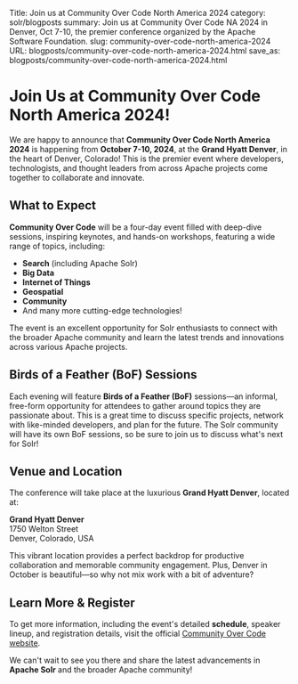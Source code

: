Title: Join us at Community Over Code North America 2024
category: solr/blogposts
summary: Join us at Community Over Code NA 2024 in Denver, Oct 7-10, the premier conference organized by the Apache Software Foundation.
slug: community-over-code-north-america-2024
URL: blogposts/community-over-code-north-america-2024.html
save_as: blogposts/community-over-code-north-america-2024.html

# Join Us at Community Over Code North America 2024!

We are happy to announce that **Community Over Code North America 2024** is happening from **October 7-10, 2024**, at the **Grand Hyatt Denver**, in the heart of Denver, Colorado! This is the premier event where developers, technologists, and thought leaders from across Apache projects come together to collaborate and innovate.

## What to Expect

**Community Over Code** will be a four-day event filled with deep-dive sessions, inspiring keynotes, and hands-on workshops, featuring a wide range of topics, including:

- **Search** (including Apache Solr)
- **Big Data**
- **Internet of Things**
- **Geospatial**
- **Community** 
- And many more cutting-edge technologies!

The event is an excellent opportunity for Solr enthusiasts to connect with the broader Apache community and learn the latest trends and innovations across various Apache projects.

## Birds of a Feather (BoF) Sessions

Each evening will feature **Birds of a Feather (BoF)** sessions—an informal, free-form opportunity for attendees to gather around topics they are passionate about. This is a great time to discuss specific projects, network with like-minded developers, and plan for the future. The Solr community will have its own BoF sessions, so be sure to join us to discuss what's next for Solr!

## Venue and Location

The conference will take place at the luxurious **Grand Hyatt Denver**, located at:

**Grand Hyatt Denver**  
1750 Welton Street  
Denver, Colorado, USA

This vibrant location provides a perfect backdrop for productive collaboration and memorable community engagement. Plus, Denver in October is beautiful—so why not mix work with a bit of adventure?

## Learn More & Register

To get more information, including the event's detailed **schedule**, speaker lineup, and registration details, visit the official [Community Over Code website](https://communityovercode.org/).

We can't wait to see you there and share the latest advancements in **Apache Solr** and the broader Apache community!